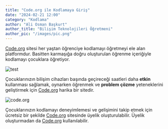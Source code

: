```yaml
---
title: "Code.org ile Kodlamaya Giriş"
date: "2024-02-21 12:00"
category: "Kodlama"
author: "Ali Osman Başkurt"
author_title: "Bilişim Teknolojileri Öğretmeni"
author_pic: "/images/pic.png"
---
```


[Code.org](https://code.org/) sitesi her yaştan öğrenciye kodlamayı öğretmeyi ele alan platformdur. Basitten karmaşığa doğru oluşturulan öğrenme içeriğiyle kodlamayı çocuklara öğretiyor.

![test](/images/image3.png)

Çocuklarınızın bilişim cihazları başında geçireceği saatleri daha **etkin** kullanması sağlamak, oynarken öğrenmek ve **problem çözme** yeteneklerini geliştirmek için [Code.org](https://code.org/) harika bir sitedir.

![code.org](/images/code2.png)

Çocuklarınızın kodlamayı deneyimlemesi ve gelişimini takip etmek için ücretsiz bir şekilde [Code.org](https://studio.code.org/users/sign_up) sitesinde üyelik oluşturulabilir. Üyelik oluşturmadan da [Code.org](https://code.org/) kullanılabilir.
